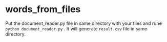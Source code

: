 # words_from_files
Put the document_reader.py file in same directory with your files and rune ``` python document_reader.py ``` .
It will generate ```result.csv``` file in same directory.


